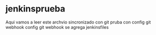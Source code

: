 # jenkinsprueba
Aqui vamos a leer este archvio sincronizado con git
pruba con config git webhook
config git webhook
se agrega jenkinsfiles